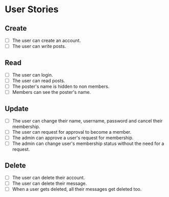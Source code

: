 # User Stories

## Create

- [ ] The user can create an account.
- [ ] The user can write posts.

## Read

- [ ] The user can login.
- [ ] The user can read posts.
- [ ] The poster's name is hidden to non members.
- [ ] Members can see the poster's name.

## Update

- [ ] The user can change their name, username, password and cancel their membership.
- [ ] The user can request for approval to become a member.
- [ ] The admin can approve a user's request for membership.
- [ ] The admin can change user's membership status without the need for a request.

## Delete

- [ ] The user can delete their account.
- [ ] The user can delete their message.
- [ ] When a user gets deleted, all their messages get deleted too.
